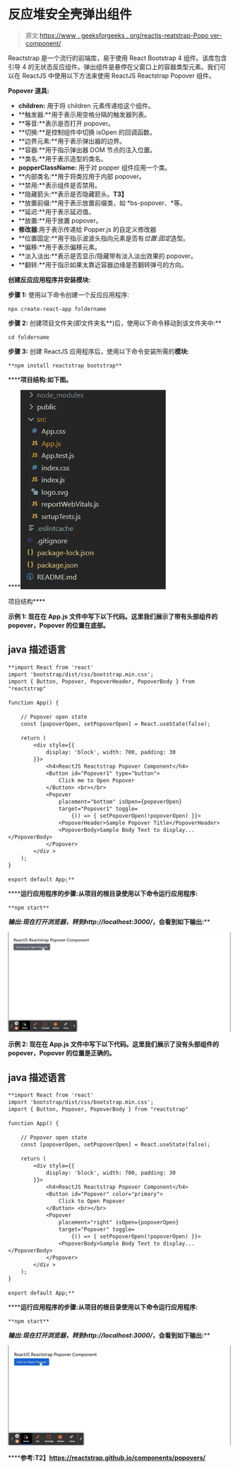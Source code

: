 # 反应堆安全壳弹出组件

> 原文:[https://www . geeksforgeeks . org/reactjs-reatstrap-Popo ver-component/](https://www.geeksforgeeks.org/reactjs-reactstrap-popover-component/)

Reactstrap 是一个流行的前端库，易于使用 React Bootstrap 4 组件。该库包含引导 4 的无状态反应组件。弹出组件是悬停在父窗口上的容器类型元素。我们可以在 ReactJS 中使用以下方法来使用 ReactJS Reactstrap Popover 组件。

**Popover 道具:**

*   **children:** 用于将 children 元素传递给这个组件。
*   **触发器:**用于表示用空格分隔的触发器列表。
*   **等音:**表示是否打开 popover。
*   **切换:**是控制组件中切换 isOpen 的回调函数。
*   **边界元素:**用于表示弹出器的边界。
*   **容器:**用于指示弹出器 DOM 节点的注入位置。
*   **类名:**用于表示造型的类名。
*   **popperClassName:** 用于对 popper 组件应用一个类。
*   **内部类名:**用于将类应用于内部 popover。
*   **禁用:**表示组件是否禁用。
*   **隐藏箭头:**表示是否隐藏箭头。**T3】**
*   **放置前缀:**用于表示放置前缀类，如 *bs-popover、*等。
*   **延迟:**用于表示延迟值。
*   **放置:**用于放置 popover。
*   **修改器**:用于表示传递给 Popper.js 的自定义修改器
*   **位置固定:**用于指示波波头指向元素是否有*位置:固定*造型。
*   **偏移:**用于表示偏移元素。
*   **淡入淡出:**表示是否显示/隐藏带有淡入淡出效果的 popover。
*   **翻转:**用于指示如果太靠近容器边缘是否翻转弹弓的方向。

**创建反应应用程序并安装模块:**

**步骤 1:** 使用以下命令创建一个反应应用程序:

```
npx create-react-app foldername
```

**步骤 2:** 创建项目文件夹(即文件夹名**)后，使用以下命令移动到该文件夹中:**

```
cd foldername
```

**步骤 3:** 创建 ReactJS 应用程序后，使用以下命令安装所需的****模块:****

```
**npm install reactstrap bootstrap**
```

******项目结构:**如下图。****

****![](img/f04ae0d8b722a9fff0bd9bd138b29c23.png)

项目结构**** 

******示例 1:** 现在在 **App.js** 文件中写下以下代码。这里我们展示了带有头部组件的 popover，Popover 的位置在底部。****

## ****java 描述语言****

```
**import React from 'react'
import 'bootstrap/dist/css/bootstrap.min.css';
import { Button, Popover, PopoverHeader, PopoverBody } from "reactstrap"

function App() {

    // Popover open state
    const [popoverOpen, setPopoverOpen] = React.useState(false);

    return (
        <div style={{
            display: 'block', width: 700, padding: 30
        }}>
            <h4>ReactJS Reactstrap Popover Component</h4>
            <Button id="Popover1" type="button">
                Click me to Open Popover
            </Button> <br></br>
            <Popover
                placement="bottom" isOpen={popoverOpen}
                target="Popover1" toggle=
                    {() => { setPopoverOpen(!popoverOpen) }}>
                <PopoverHeader>Sample Popover Title</PopoverHeader>
                <PopoverBody>Sample Body Text to display...</PopoverBody>
            </Popover>
        </div >
    );
}

export default App;**
```

******运行应用程序的步骤:**从项目的根目录使用以下命令运行应用程序:****

```
**npm start**
```

******输出:**现在打开浏览器，转到***http://localhost:3000/***，会看到如下输出:****

****![](img/ac25c78907ba76e7bd6663e455035d25.png)****

******示例 2:** 现在在 **App.js** 文件中写下以下代码。这里我们展示了没有头部组件的 popover，Popover 的位置是正确的。****

## ****java 描述语言****

```
**import React from 'react'
import 'bootstrap/dist/css/bootstrap.min.css';
import { Button, Popover, PopoverBody } from "reactstrap"

function App() {

    // Popover open state
    const [popoverOpen, setPopoverOpen] = React.useState(false);

    return (
        <div style={{
            display: 'block', width: 700, padding: 30
        }}>
            <h4>ReactJS Reactstrap Popover Component</h4>
            <Button id="Popover" color="primary">
                Click to Open Popover
            </Button> <br></br>
            <Popover
                placement="right" isOpen={popoverOpen}
                target="Popover" toggle=
                    {() => { setPopoverOpen(!popoverOpen) }}>
                <PopoverBody>Sample Body Text to display...</PopoverBody>
            </Popover>
        </div >
    );
}

export default App;**
```

******运行应用程序的步骤:**从项目的根目录使用以下命令运行应用程序:****

```
**npm start**
```

******输出:**现在打开浏览器，转到***http://localhost:3000/***，会看到如下输出:****

****![](img/fd8636195809d43a31c06e8f35b3f928.png)****

******参考:**T2】https://reactstrap.github.io/components/popovers/****